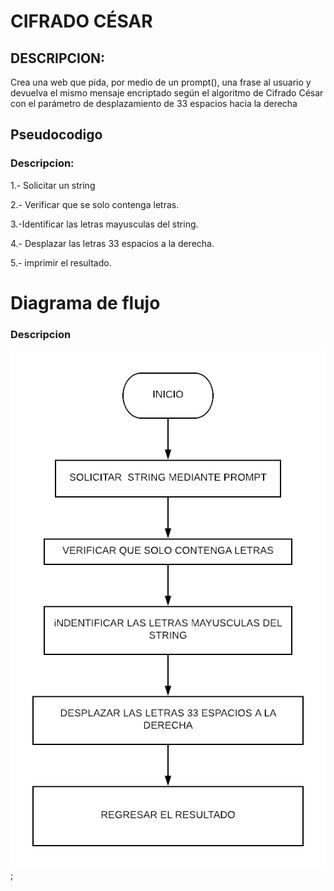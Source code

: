 # CIFRADO CÉSAR
## DESCRIPCION:

Crea una web que pida, por medio de un prompt(), una frase al usuario y devuelva el mismo mensaje encriptado según el algoritmo de Cifrado César con el parámetro de desplazamiento de 33 espacios hacia la derecha

 ## **Pseudocodigo**
### Descripcion:
1.- Solicitar un string

2.- Verificar que se solo contenga letras.

3.-Identificar las letras mayusculas del string.

4.- Desplazar las letras 33 espacios a la derecha.

5.- imprimir el resultado.

# **Diagrama de flujo**
### Descripcion

![diagrama de flujo cifrado](assets/img/diagramaenblanco.png);
